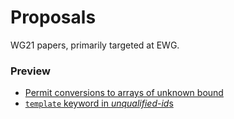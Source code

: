 # Proposals
WG21 papers, primarily targeted at EWG.

### Preview

 - [Permit conversions to arrays of unknown bound](http://htmlpreview.github.io/?https://github.com/Arcoth/Proposals/blob/master/ArrayUnknownBoundConv.html)
 - [`template` keyword in *unqualified-id*s](http://htmlpreview.github.io/?https://github.com/Arcoth/Proposals/blob/master/template_keyword_in_unqualified-ids.html)
